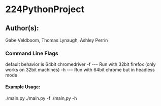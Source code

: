 # 224PythonProject

## Author(s):

Gabe Veldboom, Thomas Lynaugh, Ashley Perrin

### Command Line Flags
default behavior is 64bit chromedriver
-f --- Run with 32bit firefox (only works on 32bit machines)
-h --- Run with 64bit chrome but in headless mode

#### Example Usage:
./main.py
./main.py -f
./main,py -h
